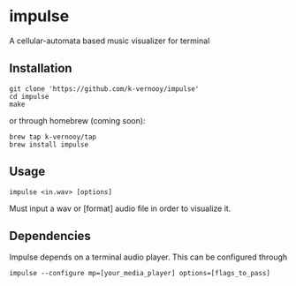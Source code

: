 # impulse
A cellular-automata based music visualizer for terminal

## Installation

```
git clone 'https://github.com/k-vernooy/impulse'
cd impulse
make
```

or through homebrew (coming soon):

```
brew tap k-vernooy/tap
brew install impulse
```

## Usage
```
impulse <in.wav> [options]
```
Must input a wav or [format] audio file in order to visualize it.


## Dependencies
Impulse depends on a terminal audio player. This can be configured through
```
impulse --configure mp=[your_media_player] options=[flags_to_pass]
```

